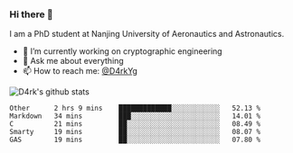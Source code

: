 ### Hi there 👋

I am a PhD student at Nanjing University of Aeronautics and Astronautics.

- 🔭 I’m currently working on cryptographic engineering
- 💬 Ask me about everything
- 📫 How to reach me: [@D4rkYg](https://twitter.com/D4rkYg)

![D4rk's github stats](https://github-readme-stats.vercel.app/api?username=dd4rk&show_icons=true&title_color=fff&icon_color=79ff97&text_color=9f9f9f&bg_color=151515)

<!--START_SECTION:waka-->
```text
Other      2 hrs 9 mins    █████████████░░░░░░░░░░░░   52.13 % 
Markdown   34 mins         ███░░░░░░░░░░░░░░░░░░░░░░   14.01 % 
C          21 mins         ██░░░░░░░░░░░░░░░░░░░░░░░   08.49 % 
Smarty     19 mins         ██░░░░░░░░░░░░░░░░░░░░░░░   08.07 % 
GAS        19 mins         ██░░░░░░░░░░░░░░░░░░░░░░░   07.80 %
```
<!--END_SECTION:waka-->
